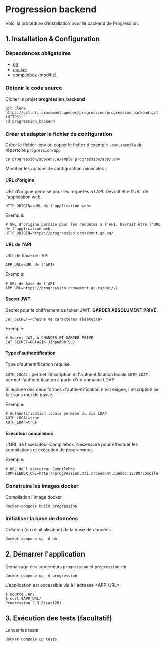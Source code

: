 # Progression backend

Voici la procédure d'installation pour le backend de Progression.

## 1. Installation & Configuration

### Dépendances obligatoires

- [git](https://git-scm.com/downloads)
- [docker](https://www.docker.com/)
- [compilebox (modifié)](https://git.dti.crosemont.quebec/progression/compilebox)

### Obtenir le code source

Cloner le projet **progression_backend**

```
git clone https://git.dti.crosemont.quebec/progression/progression_backend.git (HTTPS)
cd progression_backend
```

### Créer et adapter le fichier de configuration

Créer le fichier .env ou copier le ficher d'exemple `.env.exemple` du répertoire `progression/app`

```
cp progression/app/env.exemple progression/app/.env
```

Modifier les options de configuration minimales :

#### URL d'origine
URL d'origine permise pour les requêtes à l'API. Devrait être l'URL de l'application web.

```
HTTP_ORIGIN=<URL de l'application web>
```

Exemple:
```
# URL d'origine permise pour les requêtes à l'API. Devrait être l'URL de l'application web.
HTTP_ORIGIN=https://progression.crosemont.qc.ca/
```

#### URL de l'API
URL de base de l'API

```
APP_URL=<URL de l'API>
```

Exemple:
```
# URL de base de l'API
APP_URL=https://progression.crosemont.qc.ca/api/v1
```

#### Secret JWT
Secret pour le chiffrement de token JWT. 
**GARDER ABSOLUMENT PRIVÉ.**

```
JWT_SECRET=<chaîne de caractères aléatoire>
```

Exemple:
```
# Secret JWT, À CHANGER ET GARDER PRIVÉ
JWT_SECRET=OGlW&]K-J}hpW@9b(SuJ
```

#### Type d'authentification
Type d'authentification requise

`AUTH_LOCAL` : permet l'inscription et l'authentification locale
`AUTH_LDAP` : permet l'authentification à partir d'un annuaire LDAP

Si aucune des deux formes d'authentification n'est exigée, l'inscription se fait sans mot de passe.

Exemple:
```
# Authentification locale permise ou via LDAP
AUTH_LOCAL=true
AUTH_LDAP=true
```

#### Exécuteur compilebox
L'URL de l'exécuteur Compilebox. Nécessaire pour effectuer les compilations et exécution de programmes.

Exemple:
```
# URL de l'exécuteur Compilebox
COMPILEBOX_URL=http://progression.dti.crosemont.quebec:12380/compile
```

### Construire les images docker

Compilation l'image docker

```
docker-compose build progression
```

### Initialiser la base de données

Création (ou réinitialisation) de la base de données

```
docker-compose up -d db
```

## 2. Démarrer l'application

Démarrage des conteneurs `progression` et `progression_db`

```
docker-compose up -d progression
```

L'application est accessible via à l'adresse <APP_URL>

```
$ source .env
$ curl $APP_URL/
Progression 2.3.5(caef26)
```

## 3. Exécution des tests (facultatif)

Lancer les tests

```
docker-compose up tests
```

